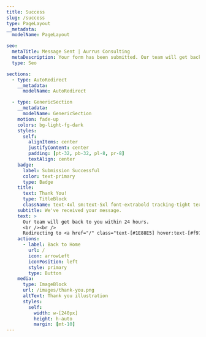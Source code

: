```yaml
---
title: Success
slug: /success
type: PageLayout
__metadata:
  modelName: PageLayout

seo:
  metaTitle: Message Sent | Aurrus Consulting
  metaDescription: Your form has been submitted. Our team will get back to you soon.
  type: Seo

sections:
  - type: AutoRedirect
    __metadata:
      modelName: AutoRedirect

  - type: GenericSection
    __metadata:
      modelName: GenericSection
    motion: fade-up
    colors: bg-light-fg-dark
    styles:
      self:
        alignItems: center
        justifyContent: center
        padding: [pt-32, pb-32, pl-8, pr-8]
        textAlign: center
    badge:
      label: Submission Successful
      color: text-primary
      type: Badge
    title:
      text: Thank You!
      type: TitleBlock
      className: text-4xl sm:text-5xl font-extrabold tracking-tight text-dark transition duration-300 ease-in-out hover:text-[#f97316]
    subtitle: We've received your message.
    text: >
      Our team will get back to you within 24 hours.
      <br /><br />
      Redirecting to <a href="/" class="text-[#1E88E5] hover:text-[#f97316] underline">homepage</a> shortly...
    actions:
      - label: Back to Home
        url: /
        icon: arrowLeft
        iconPosition: left
        style: primary
        type: Button
    media:
      type: ImageBlock
      url: /images/thank-you.png
      altText: Thank you illustration
      styles:
        self:
          width: w-[240px]
          height: h-auto
          margin: [mt-10]
---
```

